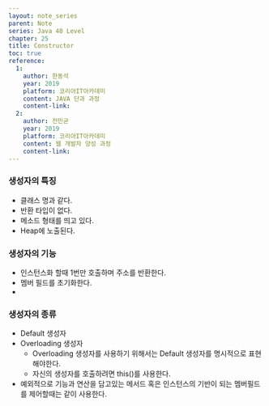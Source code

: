```yaml
---
layout: note_series
parent: Note
series: Java 40 Level
chapter: 25
title: Constructor
toc: true
reference:
  1:
    author: 한동석
    year: 2019
    platform: 코리아IT아카데미
    content: JAVA 단과 과정
    content-link:
  2:
    author: 전민균
    year: 2019
    platform: 코리아IT아카데미
    content: 웹 개발자 양성 과정
    content-link: 
---
```


### 생성자의 특징
- 클래스 명과 같다.
- 반환 타입이 없다.
- 메소드 형태를 띄고 있다.
- Heap에 노출된다.

### 생성자의 기능
- 인스턴스화 할때 1번만 호출하며 주소를 반환한다.
- 멤버 필드를 초기화한다.
- 
### 생성자의 종류
- Default 생성자
- Overloading 생성자
  - Overloading 생성자를 사용하기 위해서는 Default 생성자를 명시적으로 표현해야한다.
  - 자신의 생성자를 호출하려면 this()를 사용한다.
- 예외적으로 기능과 연산을 담고있는 메서드 혹은 인스턴스의 기반이 되는 멤버필드를 제어할때는 같이 사용한다.